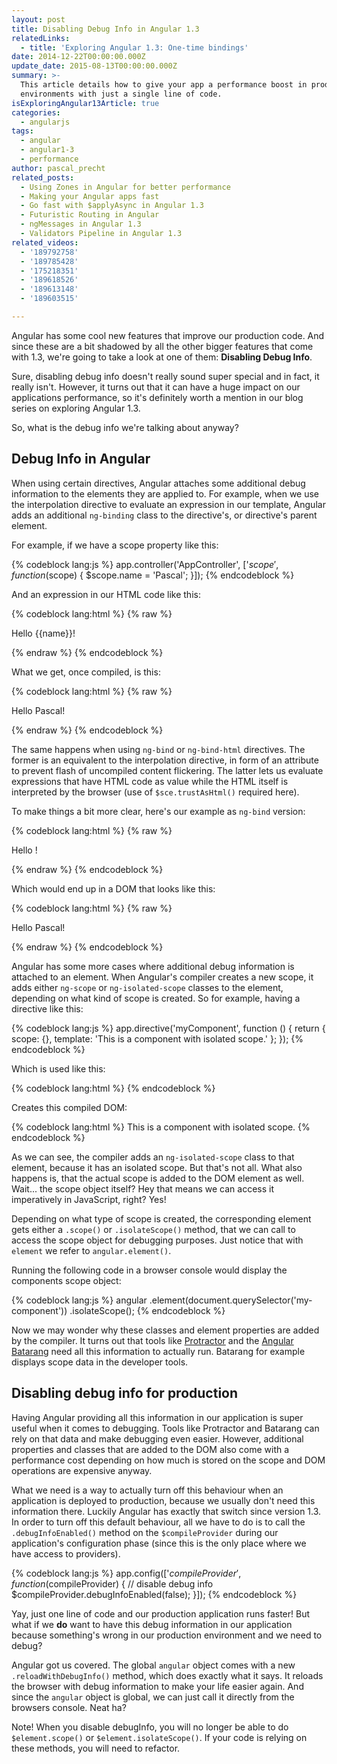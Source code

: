 ```yaml
---
layout: post
title: Disabling Debug Info in Angular 1.3
relatedLinks:
  - title: 'Exploring Angular 1.3: One-time bindings'
date: 2014-12-22T00:00:00.000Z
update_date: 2015-08-13T00:00:00.000Z
summary: >-
  This article details how to give your app a performance boost in production
  environments with just a single line of code.
isExploringAngular13Article: true
categories:
  - angularjs
tags:
  - angular
  - angular1-3
  - performance
author: pascal_precht
related_posts:
  - Using Zones in Angular for better performance
  - Making your Angular apps fast
  - Go fast with $applyAsync in Angular 1.3
  - Futuristic Routing in Angular
  - ngMessages in Angular 1.3
  - Validators Pipeline in Angular 1.3
related_videos:
  - '189792758'
  - '189785428'
  - '175218351'
  - '189618526'
  - '189613148'
  - '189603515'

---
```


Angular has some cool new features that improve our production code. And since these are a bit shadowed by all the other bigger features that come with 1.3, we're going to take a look at one of them: **Disabling Debug Info**.

Sure, disabling debug info doesn't really sound super special and in fact, it really isn't. However, it turns out that it can have a huge impact on our applications performance, so it's definitely worth a mention in our blog series on exploring Angular 1.3.

So, what is the debug info we're talking about anyway?

## Debug Info in Angular

When using certain directives, Angular attaches some additional debug information to the elements they are applied to. For example, when we use the interpolation directive to evaluate an expression in our template, Angular adds an additional `ng-binding` class to the directive's, or directive's parent element.

For example, if we have a scope property like this:

{% codeblock lang:js %}
app.controller('AppController', ['$scope', function ($scope) {
  $scope.name = 'Pascal';
}]);
{% endcodeblock %}

And an expression in our HTML code like this:

{% codeblock lang:html %}
{% raw %}
<p>Hello {{name}}!</p>
{% endraw %}
{% endcodeblock %}

What we get, once compiled, is this:

{% codeblock lang:html %}
{% raw %}
<p class="ng-binding">Hello Pascal!</p>
{% endraw %}
{% endcodeblock %}

The same happens when using `ng-bind` or `ng-bind-html` directives. The former is an equivalent to the interpolation directive, in form of an attribute to prevent flash of uncompiled content flickering. The latter lets us evaluate expressions that have HTML code as value while the HTML itself is interpreted by the browser (use of `$sce.trustAsHtml()` required here).

To make things a bit more clear, here's our example as `ng-bind` version:

{% codeblock lang:html %}
{% raw %}
<p>Hello <span ng-bind="name"></span>!</p>
{% endraw %}
{% endcodeblock %}

Which would end up in a DOM that looks like this:

{% codeblock lang:html %}
{% raw %}
<p>Hello <span class="ng-binding" ng-bind="name">Pascal</span>!</p>
{% endraw %}
{% endcodeblock %}

Angular has some more cases where additional debug information is attached to an element. When Angular's compiler creates a new scope, it adds either `ng-scope` or `ng-isolated-scope` classes to the element, depending on what kind of scope is created. So for example, having a directive like this:

{% codeblock lang:js %}
app.directive('myComponent', function () {
  return {
    scope: {},
    template: 'This is a component with isolated scope.'
  };
});
{% endcodeblock %}

Which is used like this:

{% codeblock lang:html %}
<my-component></my-component>
{% endcodeblock %}

Creates this compiled DOM:

{% codeblock lang:html %}
<my-component class="ng-isolated-scope">
  This is a component with isolated scope.
</my-component>
{% endcodeblock %}

As we can see, the compiler adds an `ng-isolated-scope` class to that element, because it has an isolated scope. But that's not all. What also happens is, that the actual scope is added to the DOM element as well. Wait... the scope object itself? Hey that means we can access it imperatively in JavaScript, right? Yes!

Depending on what type of scope is created, the corresponding element gets either a `.scope()` or `.isolateScope()` method, that we can call to access the scope object for debugging purposes. Just notice that with `element` we refer to `angular.element()`.

Running the following code in a browser console would display the components scope object:

{% codeblock lang:js %}
angular
  .element(document.querySelector('my-component'))
  .isolateScope();
{% endcodeblock %}

Now we may wonder why these classes and element properties are added by the compiler. It turns out that tools like [Protractor](http://angular.github.io/protractor/#/) and the [Angular Batarang](https://chrome.google.com/webstore/detail/angularjs-batarang/ighdmehidhipcmcojjgiloacoafjmpfk?hl=en) need all this information to actually run. Batarang for example displays scope data in the developer tools.

## Disabling debug info for production

Having Angular providing all this information in our application is super useful when it comes to debugging. Tools like Protractor and Batarang can rely on that data and make debugging even easier. However, additional properties and classes that are added to the DOM also come with a performance cost depending on how much is stored on the scope and DOM operations are expensive anyway.

What we need is a way to actually turn off this behaviour when an application is deployed to production, because we usually don't need this information there. Luckily Angular has exactly that switch since version 1.3. In order to turn off this default behaviour, all we have to do is to call the `.debugInfoEnabled()` method on the `$compileProvider` during our application's configuration phase (since this is the only place where we have access to providers).


{% codeblock lang:js %}
app.config(['$compileProvider', function ($compileProvider) {
  // disable debug info
  $compileProvider.debugInfoEnabled(false);
}]);
{% endcodeblock %}

Yay, just one line of code and our production application runs faster! But what if we **do** want to have this debug information in our application because something's wrong in our production environment and we need to debug?

Angular got us covered. The global `angular` object comes with a new `.reloadWithDebugInfo()` method, which does exactly what it says. It reloads the browser with debug information to make your life easier again. And since the `angular` object is global, we can just call it directly from the browsers console. Neat ha?

Note! When you disable debugInfo, you will no longer be able to do `$element.scope()` or `$element.isolateScope()`. If your code is relying on these methods, you will need to refactor.

